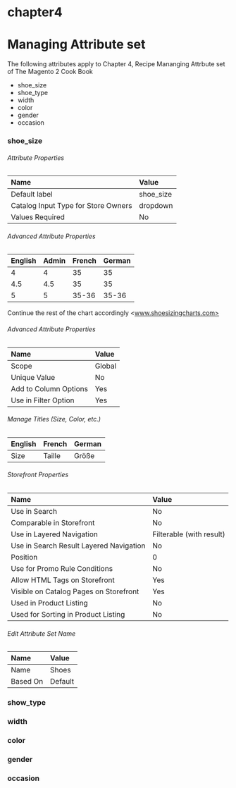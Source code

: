 # chapter4

# Managing Attribute set

The following attributes apply to Chapter 4, Recipe Mananging Attrbute set of The Magento 2 Cook Book

- shoe_size
- shoe_type
- width
- color
- gender
- occasion

### shoe_size

###### Attribute Properties
| Name                                  | Value         |
|:--------------------------------------|:--------------|
| Default label                         | shoe_size     |
| Catalog Input Type for Store Owners   | dropdown      |
| Values Required                       | No            |

######  Advanced Attribute Properties
| English      | Admin       | French     | German      |
|:-------------|:------------|:-----------|:------------|
| 4            | 4           | 35         | 35          |
| 4.5          | 4.5         | 35         | 35          |
| 5            | 5           | 35-36      | 35-36       |

Continue the rest of the chart accordingly <www.shoesizingcharts.com>


######  Advanced Attribute Properties
| Name                                  | Value         |
|:--------------------------------------|:--------------|
| Scope                                 | Global        |
| Unique Value                          | No            |
| Add to Column Options                 | Yes           |
| Use in Filter Option                  | Yes           |


######  Manage Titles (Size, Color, etc.)
| English             | French       | German           |
|:--------------------|:-------------|:-----------------|
| Size                | Taille       | Größe            |


######  Storefront Properties
| Name                                   | Value                    |
|:---------------------------------------|:-------------------------|
| Use in Search                          | No                       |
| Comparable in Storefront               | No                       |
| Use in Layered Navigation              | Filterable (with result) |
| Use in Search Result Layered Navigation| No                       |
| Position                               | 0                        |
| Use for Promo Rule Conditions          | No                       |
| Allow HTML Tags on Storefront          | Yes                      |
| Visible on Catalog Pages on Storefront | Yes                      |
| Used in Product Listing                | No                       |
| Used for Sorting in Product Listing    | No                       |


######  Edit Attribute Set Name
| Name                                  | Value         |
|:--------------------------------------|:--------------|
| Name                                  | Shoes         |
| Based On                              | Default       |



### show_type

### width

### color

### gender

### occasion





